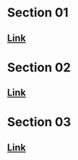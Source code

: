 # Section 01

[Link](https://github.com/apourzare/python-course/tree/section-01)
--------------------

# Section 02

[Link](https://github.com/apourzare/python-course/tree/section-02)
--------------------

# Section 03

[Link](https://github.com/apourzare/python-course/tree/section-03)
--------------------